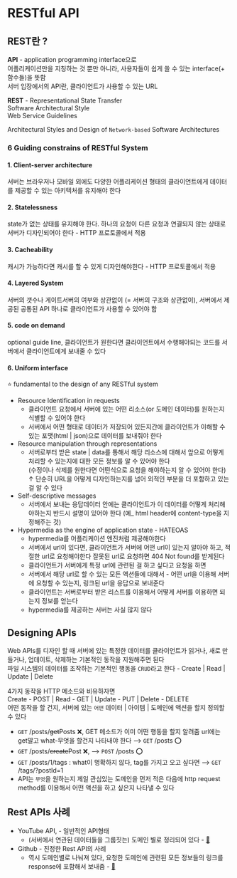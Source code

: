 # RESTful API

## REST란 ?

**API** - application programming interface으로  
어플리케이션만을 지칭하는 것 뿐만 아니라, 사용자들이 쉽게 쓸 수 있는 interface(+ 함수들)을 뜻함  
서버 입장에서의 API란, 클라이언트가 사용할 수 있는 URL

**REST** - Representational State Transfer  
Software Architectural Style  
Web Service Guidelines

Architectural Styles and Design of `Network-based` Software Architectures

### 6 Guiding constrains of RESTful System

#### 1. Client-server architecture

서버는 브라우저나 모바일 외에도 다양한 어플리케이션 형태의 클라이언트에게 데이터를 제공할 수 있는 아키텍처를 유지해야 한다

#### 2. Statelessness

state가 없는 상태를 유지해야 한다. 하나의 요청이 다른 요청과 연결되지 않는 상태로 서버가 디자인되어야 한다 - HTTP 프로토콜에서 적용

#### 3. Cacheability

캐시가 가능하다면 캐시를 할 수 있게 디자인해야한다 - HTTP 프로토콜에서 적용

#### 4. Layered System

서버의 갯수나 게이트서버의 여부와 상관없이 (= 서버의 구조와 상관없이), 서버에서 제공된 공통된 API 하나로 클라이언트가 사용할 수 있어야 함

#### 5. code on demand

optional guide line, 클라이언트가 원한다면 클라이언트에서 수행해야되는 코드를 서버에서 클라이언트에게 보내줄 수 있다

#### 6. Uniform interface

⭐️ fundamental to the design of any RESTful system

- Resource Identification in requests
  - 클라이언트 요청에서 서버에 있는 어떤 리소스(or 도메인 데이터)를 원하는지 식별할 수 있어야 한다
  - 서버에서 어떤 형태로 데이터가 저장되어 있든지간에 클라이언트가 이해할 수 있는 포맷(html | json)으로 데이터를 보내줘야 한다
- Resource manipulation through representations
  - 서버로부터 받은 state | data를 통해서 해당 리소스에 대해서 앞으로 어떻게 처리할 수 있는지에 대한 모든 정보를 알 수 있어야 한다  
    (수정이나 삭제를 원한다면 어떤식으로 요청을 해야하는지 알 수 있어야 한다)  
    ↑ 단순히 URL을 어떻게 디자인하는지를 넘어 외적인 부분을 더 포함하고 있는 걸 알 수 있다
- Self-descriptive messages
  - 서버에서 보내는 응답데이터 안에는 클라이언트가 이 데이터를 어떻게 처리해야하는지 반드시 설명이 있어야 한다 (예\_ html header에 content-type을 지정해주는 것)
- Hypermedia as the engine of application state - HATEOAS
  - hypermedia를 어플리케이션 엔진처럼 제공해야한다
  - 서버에서 url이 있다면, 클라이언트가 서버에 어떤 url이 있는지 알아야 하고, 적절한 url로 요청해야한다 잘못된 url로 요청하면 404 Not found를 받게된다
  - 클라이언트가 서버에게 특정 url에 관련된 걸 하고 싶다고 요청을 하면
  - 서버에서 해당 url로 할 수 있는 모든 액션들에 대해서 - 어떤 url을 이용해 서버에 요청할 수 있는지, 링크된 url을 응답으로 보내준다
  - 클라이언트는 서버로부터 받은 리스트를 이용해서 어떻게 서버를 이용하면 되는지 정보를 얻는다
  - hypermedia를 제공하는 서버는 사실 많지 않다

## Designing APIs

Web APIs를 디자인 할 때 서버에 있는 특정한 데이터를 클라이언트가 읽거나, 새로 만들거나, 업데이트, 삭제하는 기본적인 동작을 지원해주면 된다  
파일 시스템의 데이터를 조작하는 기본적인 행동을 `CRUD`라고 한다 - Create | Read | Update | Delete

4가지 동작을 HTTP 메소드와 비유하자면  
Create - POST | Read - GET | Update - PUT | Delete - DELETE  
어떤 동작을 할 건지, 서버에 있는 `어떤` 데이터 | 아이템 | 도메인에 액션을 할지 정의할 수 있다

- `GET` /posts/~~get~~Posts ❌, GET 메소드가 이미 어떤 행동을 할지 알려줌 url에는 get말고 what-무엇을 할건지 나타내야 한다 ⟶ `GET` /posts ⭕️
- `GET` /posts/~~create~~Post ❌, ⟶ `POST` /posts ⭕️
- `GET` /posts/1/tags : what이 명확하지 않다, tag를 가지고 오고 싶다면 ⟶ `GET` /tags/?postId=1
- API는 `무엇`을 원하는지 제일 관심있는 도메인을 먼저 적은 다음에 http request method를 이용해서 어떤 액션을 하고 싶은지 나타낼 수 있다

## Rest APIs 사례

- YouTube API, - 일반적인 API형태
  - (서버에서 연관된 데이터들을 그룹짓는) 도메인 별로 정리되어 있다 - [👀](https://developers.google.com/youtube/v3/docs/videos/list)
- Github - 진정한 Rest API의 사례
  - 역시 도메인별로 나눠져 있다, 요청한 도메인에 관련된 모든 정보들의 링크를 response에 포함해서 보내줌 - [👀](https://developer.github.com/v3/)
